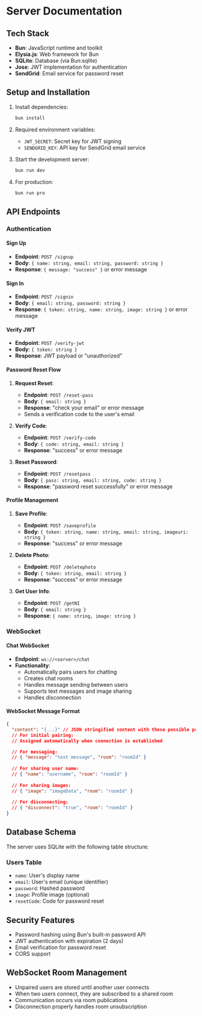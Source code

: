 # Server Documentation

## Tech Stack

- **Bun**: JavaScript runtime and toolkit
- **Elysia.js**: Web framework for Bun
- **SQLite**: Database (via Bun:sqlite)
- **Jose**: JWT implementation for authentication
- **SendGrid**: Email service for password reset

## Setup and Installation

1. Install dependencies:
   ```bash
   bun install
   ```

2. Required environment variables:
   - `JWT_SECRET`: Secret key for JWT signing
   - `SENDGRID_KEY`: API key for SendGrid email service

3. Start the development server:
   ```bash
   bun run dev
   ```

4. For production:
   ```bash
   bun run pro
   ```

## API Endpoints

### Authentication

#### Sign Up
- **Endpoint**: `POST /signup`
- **Body**: `{ name: string, email: string, password: string }`
- **Response**: `{ message: "success" }` or error message

#### Sign In
- **Endpoint**: `POST /signin`
- **Body**: `{ email: string, password: string }`
- **Response**: `{ token: string, name: string, image: string }` or error message

#### Verify JWT
- **Endpoint**: `POST /verify-jwt`
- **Body**: `{ token: string }`
- **Response**: JWT payload or "unauthorized"

#### Password Reset Flow
1. **Request Reset**:
   - **Endpoint**: `POST /reset-pass`
   - **Body**: `{ email: string }`
   - **Response**: "check your email" or error message
   - Sends a verification code to the user's email

2. **Verify Code**:
   - **Endpoint**: `POST /verify-code`
   - **Body**: `{ code: string, email: string }`
   - **Response**: "success" or error message

3. **Reset Password**:
   - **Endpoint**: `POST /resetpass`
   - **Body**: `{ pass: string, email: string, code: string }`
   - **Response**: "password reset successfully" or error message

#### Profile Management

1. **Save Profile**:
   - **Endpoint**: `POST /saveprofile`
   - **Body**: `{ token: string, name: string, email: string, imageuri: string }`
   - **Response**: "success" or error message

2. **Delete Photo**:
   - **Endpoint**: `POST /deletephoto`
   - **Body**: `{ token: string, email: string }`
   - **Response**: "success" or error message

3. **Get User Info**:
   - **Endpoint**: `POST /getNI`
   - **Body**: `{ email: string }`
   - **Response**: `{ name: string, image: string }`

### WebSocket

#### Chat WebSocket
- **Endpoint**: `ws://<server>/chat`
- **Functionality**:
  - Automatically pairs users for chatting
  - Creates chat rooms
  - Handles message sending between users
  - Supports text messages and image sharing
  - Handles disconnection

#### WebSocket Message Format
```json
{
  "content": "{...}" // JSON stringified content with these possible properties:
  // For initial pairing: 
  // Assigned automatically when connection is established

  // For messaging:
  // { "message": "text message", "room": "roomId" }
  
  // For sharing user name:
  // { "name": "username", "room": "roomId" }
  
  // For sharing images:
  // { "image": "imageData", "room": "roomId" }
  
  // For disconnecting:
  // { "disconnect": "true", "room": "roomId" }
}
```

## Database Schema

The server uses SQLite with the following table structure:

### Users Table
- `name`: User's display name
- `email`: User's email (unique identifier)
- `password`: Hashed password
- `image`: Profile image (optional)
- `resetCode`: Code for password reset

## Security Features

- Password hashing using Bun's built-in password API
- JWT authentication with expiration (2 days)
- Email verification for password reset
- CORS support

## WebSocket Room Management

- Unpaired users are stored until another user connects
- When two users connect, they are subscribed to a shared room
- Communication occurs via room publications
- Disconnection properly handles room unsubscription
